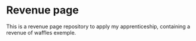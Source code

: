 # Revenue page
This is a revenue page repository to apply my apprenticeship, containing a revenue of waffles exemple.
